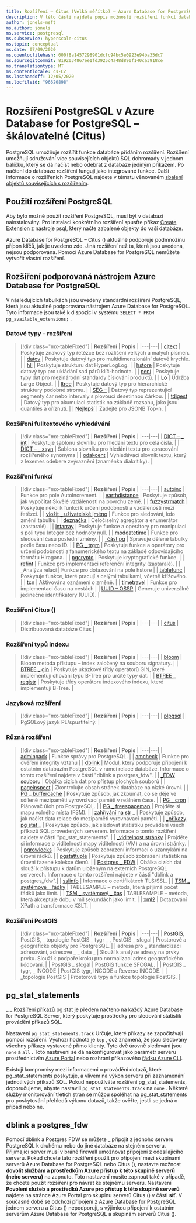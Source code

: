 ```yaml
---
title: Rozšíření – Citus (Velká měřítko) – Azure Database for PostgreSQL
description: V této části najdete popis možnosti rozšíření funkcí databáze pomocí rozšíření v Azure Database for PostgreSQL-Citus (škálování).
author: jonels-msft
ms.author: jonels
ms.service: postgresql
ms.subservice: hyperscale-citus
ms.topic: conceptual
ms.date: 07/09/2020
ms.openlocfilehash: 000f8a1457298901dcfc94bc5e0923e94ba35dc7
ms.sourcegitcommit: 8192034867ee1fd3925c4a48d890f140ca3918ce
ms.translationtype: MT
ms.contentlocale: cs-CZ
ms.lasthandoff: 12/05/2020
ms.locfileid: "96620898"
---
```

# <a name="postgresql-extensions-in-azure-database-for-postgresql--hyperscale-citus"></a>Rozšíření PostgreSQL v Azure Database for PostgreSQL – škálovatelné (Citus)

PostgreSQL umožňuje rozšířit funkce databáze přidáním rozšíření. Rozšíření umožňují sdružování více souvisejících objektů SQL dohromady v jednom balíčku, který se dá načíst nebo odebrat z databáze jediným příkazem. Po načtení do databáze rozšíření fungují jako integrované funkce. Další informace o rozšířeních PostgreSQL najdete v tématu věnovaném [sbalení objektů souvisejících s rozšířením](https://www.postgresql.org/docs/current/static/extend-extensions.html).

## <a name="use-postgresql-extensions"></a>Použití rozšíření PostgreSQL

Aby bylo možné použít rozšíření PostgreSQL, musí být v databázi nainstalovány. Pro instalaci konkrétního rozšíření spusťte příkaz [Create Extension](https://www.postgresql.org/docs/current/static/sql-createextension.html) z nástroje psql, který načte zabalené objekty do vaší databáze.

Azure Database for PostgreSQL – Citus () aktuálně podporuje podmnožinu přípon klíčů, jak je uvedeno zde. Jiná rozšíření než ta, která jsou uvedena, nejsou podporována. Pomocí Azure Database for PostgreSQL nemůžete vytvořit vlastní rozšíření.

## <a name="extensions-supported-by-azure-database-for-postgresql"></a>Rozšíření podporovaná nástrojem Azure Database for PostgreSQL

V následujících tabulkách jsou uvedeny standardní rozšíření PostgreSQL, která jsou aktuálně podporována nástrojem Azure Database for PostgreSQL. Tyto informace jsou také k dispozici v systému `SELECT * FROM pg_available_extensions;` .

### <a name="data-types-extensions"></a>Datové typy – rozšíření

> [!div class="mx-tableFixed"]
> | **Rozšíření** | **Popis** |
> |---|---|
> | [citext](https://www.postgresql.org/docs/current/static/citext.html) | Poskytuje znakový typ řetězce bez rozlišení velkých a malých písmen. |
> | [datov](https://www.postgresql.org/docs/current/static/cube.html) | Poskytuje datový typ pro multidimenzionální datové krychle. |
> | [hll](https://github.com/citusdata/postgresql-hll) | Poskytuje strukturu dat HyperLogLog. |
> | [hstore](https://www.postgresql.org/docs/current/static/hstore.html) | Poskytuje datový typ pro ukládání sad párů klíč-hodnota. |
> | [není](https://www.postgresql.org/docs/current/static/isn.html) | Poskytuje typy dat pro mezinárodní standardy číslování produktů. |
> | [Lo](https://www.postgresql.org/docs/current/lo.html) | Údržba Large Object. |
> | [ltree](https://www.postgresql.org/docs/current/static/ltree.html) | Poskytuje datový typ pro hierarchické struktury podobné stromu. |
> | [SEG –](https://www.postgresql.org/docs/current/seg.html) | Datový typ reprezentující segmenty čar nebo intervaly s plovoucí desetinnou čárkou. |
> | [tdigest](https://github.com/tvondra/tdigest) | Datový typ pro akumulaci statistik na základě rozsahu, jako jsou quantiles a oříznutí. |
> | [Nejlepší](https://github.com/citusdata/postgresql-topn/) | Zadejte pro JSONB Top-n. |

### <a name="full-text-search-extensions"></a>Rozšíření fulltextového vyhledávání

> [!div class="mx-tableFixed"]
> | **Rozšíření** | **Popis** |
> |---|---|
> | [DICT – \_ int](https://www.postgresql.org/docs/current/static/dict-int.html) | Poskytuje šablonu slovníku pro hledání textu pro celá čísla. |
> | [DICT – \_ xsyn](https://www.postgresql.org/docs/current/dict-xsyn.html) | Šablona slovníku pro hledání textu pro zpracování rozšířeného synonyma |
> | [odakcent](https://www.postgresql.org/docs/current/static/unaccent.html) | Vyhledávací slovník textu, který z lexemes odebere zvýraznění (znaménka diakritiky). |

### <a name="functions-extensions"></a>Rozšíření funkcí

> [!div class="mx-tableFixed"]
> | **Rozšíření** | **Popis** |
> |---|---|
> | [autoinc](https://www.postgresql.org/docs/current/contrib-spi.html#id-1.11.7.45.7) | Funkce pro pole AutoIncrement. |
> | [earthdistance](https://www.postgresql.org/docs/current/static/earthdistance.html) | Poskytuje způsob, jak vypočítat Skvělé vzdálenosti na povrchu země. |
> | [fuzzystrmatch](https://www.postgresql.org/docs/current/static/fuzzystrmatch.html) | Poskytuje několik funkcí k určení podobností a vzdálenosti mezi řetězci. |
> | [vložit \_ uživatelské jméno](https://www.postgresql.org/docs/current/contrib-spi.html#id-1.11.7.45.8) | Funkce pro sledování, kdo změnil tabulku |
> | [deznačka](https://www.postgresql.org/docs/current/intagg.html) | Celočíselný agregátor a enumerátor (zastaralé). |
> | [intarray](https://www.postgresql.org/docs/current/static/intarray.html) | Poskytuje funkce a operátory pro manipulaci s poli typu Integer bez hodnoty null. |
> | [moddatetime](https://www.postgresql.org/docs/current/contrib-spi.html#id-1.11.7.45.9) | Funkce pro sledování času poslední změny. |
> | [\_část pg](https://pgxn.org/dist/pg_partman/doc/pg_partman.html) | Spravuje dělené tabulky podle času nebo ID. |
> | [PG \_ trgm](https://www.postgresql.org/docs/current/static/pgtrgm.html) | Poskytuje funkce a operátory pro určení podobnosti alfanumerického textu na základě odpovídajícího formátu Hiragana. |
> | [pgcrypto](https://www.postgresql.org/docs/current/static/pgcrypto.html) | Poskytuje kryptografické funkce. |
> | [refint](https://www.postgresql.org/docs/current/contrib-spi.html#id-1.11.7.45.5) | Funkce pro implementaci referenční integrity (zastaralé). |
> | \_Analýza relací | Funkce pro dotazování na pole hstore |
> | [tablefunc](https://www.postgresql.org/docs/current/static/tablefunc.html) | Poskytuje funkce, které pracují s celými tabulkami, včetně křížového. |
> | [tcn](https://www.postgresql.org/docs/current/tcn.html) | Aktivována oznámení o změně. |
> | [timetravel](https://www.postgresql.org/docs/current/contrib-spi.html#id-1.11.7.45.6) | Funkce pro implementaci času na cestách |
> | [UUID – OSSP](https://www.postgresql.org/docs/current/static/uuid-ossp.html) | Generuje univerzálně jedinečné identifikátory (UUID). |

### <a name="hyperscale-citus-extensions"></a>Rozšíření Citus ()

> [!div class="mx-tableFixed"]
> | **Rozšíření** | **Popis** |
> |---|---|
> | [citus](https://github.com/citusdata/citus) | Distribuovaná databáze Citus |

### <a name="index-types-extensions"></a>Rozšíření typů indexu

> [!div class="mx-tableFixed"]
> | **Rozšíření** | **Popis** |
> |---|---|
> | [bloom](https://www.postgresql.org/docs/current/bloom.html) | Bloom metoda přístupu – index založený na souboru signatury. |
> | [BTREE \_ gin](https://www.postgresql.org/docs/current/static/btree-gin.html) | Poskytuje ukázkové třídy operátorů GIN, které implementují chování typu B-Tree pro určité typy dat. |
> | [BTREE \_ registr](https://www.postgresql.org/docs/current/static/btree-gist.html) | Poskytuje třídy operátoru indexového indexu, které implementují B-Tree. |

### <a name="language-extensions"></a>Jazyková rozšíření

> [!div class="mx-tableFixed"]
> | **Rozšíření** | **Popis** |
> |---|---|
> | [plpgsql](https://www.postgresql.org/docs/current/static/plpgsql.html) | PgSQLový jazyk PL/spustitelný. |

### <a name="miscellaneous-extensions"></a>Různá rozšíření

> [!div class="mx-tableFixed"]
> | **Rozšíření** | **Popis** |
> |---|---|
> | [adminpack](https://www.postgresql.org/docs/current/adminpack.html) | Funkce správy pro PostgreSQL. |
> | [amcheck](https://www.postgresql.org/docs/current/amcheck.html) | Funkce pro ověření integrity vztahu |
> | [dblink](https://www.postgresql.org/docs/current/dblink.html) | Modul, který podporuje připojení k ostatním databázím PostgreSQL v rámci relace databáze. Informace o tomto rozšíření najdete v části "dblink a postgres_fdw". |
> | [\_FDW souboru](https://www.postgresql.org/docs/current/file-fdw.html) | Obálka cizích dat pro přístup plochých souborů |
> | [pageinspect](https://www.postgresql.org/docs/current/pageinspect.html) | Zkontrolujte obsah stránek databáze na nízké úrovni. |
> | [PG \_ buffercache](https://www.postgresql.org/docs/current/static/pgbuffercache.html) | Poskytuje způsob, jak zkoumat, co se děje ve sdílené mezipaměti vyrovnávací paměti v reálném čase. |
> | [PG \_ cron](https://github.com/citusdata/pg_cron) | Plánovač úloh pro PostgreSQL. |
> | [PG \_ freespacemap](https://www.postgresql.org/docs/current/pgfreespacemap.html) | Projděte si mapu volného místa (FSM). |
> | [zahřívání na str \_](https://www.postgresql.org/docs/current/static/pgprewarm.html) | Poskytuje způsob, jak načíst data relace do mezipaměti vyrovnávací paměti. |
> | [\_příkazy pg stat \_](https://www.postgresql.org/docs/current/static/pgstatstatements.html) | Poskytuje způsob, jak sledovat statistiku provádění všech příkazů SQL provedených serverem. Informace o tomto rozšíření najdete v části "pg_stat_statements". |
> | [\_viditelnost stránky](https://www.postgresql.org/docs/current/pgvisibility.html) | Projděte si informace o viditelnosti mapy viditelnosti (VM) a na úrovni stránky. |
> | [pgrowlocks](https://www.postgresql.org/docs/current/static/pgrowlocks.html) | Poskytuje způsob zobrazení informací o uzamykání na úrovni řádků. |
> | [pgstattuple](https://www.postgresql.org/docs/current/static/pgstattuple.html) | Poskytuje způsob zobrazení statistik na úrovni řazené kolekce členů. |
> | [Postgres \_ FDW](https://www.postgresql.org/docs/current/static/postgres-fdw.html) | Obálka cizích dat slouží k přístupu k datům uloženým na externích PostgreSQL serverech. Informace o tomto rozšíření najdete v části "dblink a postgres_fdw".|
> | [sslinfo](https://www.postgresql.org/docs/current/sslinfo.html) | Informace o certifikátech TLS/SSL. |
> | [TSM \_ systémové \_ řádky](https://www.postgresql.org/docs/current/tsm-system-rows.html) | TABLESAMPLE – metoda, která přijímá počet řádků jako limit. |
> | [TSM \_ systémový \_ čas](https://www.postgresql.org/docs/current/tsm-system-time.html) | TABLESAMPLE – metoda, která akceptuje dobu v milisekundách jako limit. |
> | [xml2](https://www.postgresql.org/docs/current/xml2.html) | Dotazování XPath a transformace XSLT. |


### <a name="postgis-extensions"></a>Rozšíření PostGIS

> [!div class="mx-tableFixed"]
> | **Rozšíření** | **Popis** |
> |---|---|
> | [PostGIS](https://www.postgis.net/), PostGIS, \_ topologie PostGIS \_ tygr \_ , PostGIS \_ sfcgal | Prostorové a geografické objekty pro PostgreSQL. |
> | adresa pro \_ standardizaci adresování, adresové \_ \_ data \_ | Slouží k analýze adresy na prvky prvku. Slouží k podpoře kroku pro normalizaci adres geografického kódování. |
> | PostGIS \_ sfcgal | PostGIS funkce SFCGAL. |
> | PostGIS \_ tygr, \_ INCODE | PostGIS tygr, INCODE a Reverse INCODE. |
> | \_topologie PostGIS | Prostorové typy a funkce topologie PostGIS. |


## <a name="pg_stat_statements"></a>pg_stat_statements
[ \_ \_ Rozšíření příkazů pg stat](https://www.postgresql.org/docs/current/pgstatstatements.html) je předem načteno na každý Azure Database for PostgreSQL Server, který poskytuje prostředky pro sledování statistik provádění příkazů SQL.

Nastavení `pg_stat_statements.track` Určuje, které příkazy se započítávají pomocí rozšíření. Výchozí hodnota je `top` , což znamená, že jsou sledovány všechny příkazy vystavené přímo klienty. Tyto dvě úrovně sledování jsou `none` a `all` . Toto nastavení se dá nakonfigurovat jako parametr serveru prostřednictvím [Azure Portal](./howto-configure-server-parameters-using-portal.md) nebo rozhraní příkazového [řádku Azure CLI](./howto-configure-server-parameters-using-cli.md).

Existují kompromisy mezi informacemi o provádění dotazů, které pg_stat_statements poskytuje, a vlivem na výkon serveru při zaznamenání jednotlivých příkazů SQL. Pokud nepoužíváte rozšíření pg_stat_statements, doporučujeme, abyste nastavili `pg_stat_statements.track` na `none` . Některé služby monitorování třetích stran se můžou spoléhat na pg_stat_statements pro poskytování přehledů výkonu dotazů, takže ověřte, jestli se jedná o případ nebo ne.

## <a name="dblink-and-postgres_fdw"></a>dblink a postgres_fdw

Pomocí dblink a Postgres FDW se můžete \_ připojit z jednoho serveru PostgreSQL k druhému nebo do jiné databáze na stejném serveru.  Přijímající server musí v bráně firewall umožňovat připojení z odesílajícího serveru.  Pokud chcete tato rozšíření použít pro připojení mezi skupinami serverů Azure Database for PostgreSQL nebo Citus (), nastavte možnost **dovolit službám a prostředkům Azure přístup k této skupině serverů (nebo serveru)** na zapnuto.  Toto nastavení musíte zapnout také v případě, že chcete použít rozšíření pro návrat ke stejnému serveru.
Nastavení **Povolení služeb a prostředků Azure pro přístup k této skupině serverů** najdete na stránce Azure Portal pro skupinu serverů Citus () v části **síť**.  V současné době se odchozí připojení z Azure Database for PostgreSQL jednom serveru a Citus () nepodporují, s výjimkou připojení k ostatním serverům Azure Database for PostgreSQL a skupinám serverů Citus ().